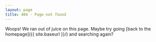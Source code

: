 ```yaml
---
layout: page
title: 404 - Page not found
---
```


Woops! We ran out of juice on this page. Maybe try going [back to the homepage]({{ site.baseurl }}/) and searching again?
